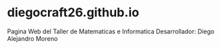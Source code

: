 # diegocraft26.github.io

Pagina Web del Taller de Matematicas e Informatica
Desarrollador: Diego Alejandro Moreno
